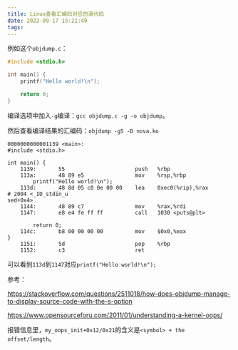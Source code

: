 ```yaml
---
title: Linux查看汇编码对应的源代码
date: 2022-09-17 15:21:49
tags:
---
```


例如这个`objdump.c`：

```c
#include <stdio.h>

int main() {
	printf("Hello world!\n");

	return 0;
}
```

编译选项中加入`-g`编译：`gcc objdump.c -g -o objdump`。

然后查看编译结果的汇编码：`objdump -gS -D nova.ko`

```text
0000000000001139 <main>:
#include <stdio.h>

int main() {
    1139:       55                      push   %rbp
    113a:       48 89 e5                mov    %rsp,%rbp
        printf("Hello world!\n");
    113d:       48 8d 05 c0 0e 00 00    lea    0xec0(%rip),%rax        # 2004 <_IO_stdin_u
sed+0x4>
    1144:       48 89 c7                mov    %rax,%rdi
    1147:       e8 e4 fe ff ff          call   1030 <puts@plt>

        return 0;
    114c:       b8 00 00 00 00          mov    $0x0,%eax
}
    1151:       5d                      pop    %rbp
    1152:       c3                      ret
```

可以看到`113d`到`1147`对应`printf("Hello world!\n");`

参考：

<https://stackoverflow.com/questions/2511018/how-does-objdump-manage-to-display-source-code-with-the-s-option>

<https://www.opensourceforu.com/2011/01/understanding-a-kernel-oops/>

报错信息里，`my_oops_init+0x12/0x21`的含义是`<symbol> + the offset/length`。
